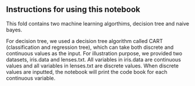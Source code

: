 ## Instructions for using this notebook ##

This fold contains two machine learning algorthims, decision tree and naive bayes.

For decision tree, we used a decision tree algorithm called CART (classification and regression tree), which can take both discrete and continuous values as the input. For illustration purpose, we provided two datasets, iris.data and lenses.txt. All variables in iris.data are continuous values and all variables in lenses.txt are discrete values. When discrete values are inputted, the notebook will print the code book for each continuous variable.
